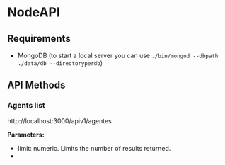 # NodeAPI

## Requirements

* MongoDB (to start a local server you can use `./bin/mongod --dbpath ./data/db --directoryperdb`)

## API Methods

### Agents list

http://localhost:3000/apiv1/agentes

**Parameters:**

* limit: numeric. Limits the number of results returned.
* 